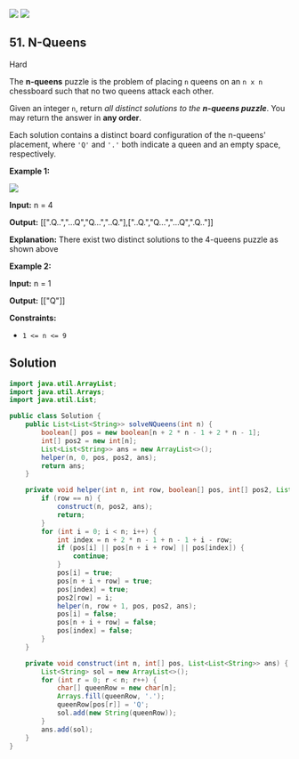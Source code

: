 [![](https://img.shields.io/github/stars/javadev/LeetCode-in-All?label=Stars&style=flat-square)](https://github.com/javadev/LeetCode-in-All)
[![](https://img.shields.io/github/forks/javadev/LeetCode-in-All?label=Fork%20me%20on%20GitHub%20&style=flat-square)](https://github.com/javadev/LeetCode-in-All/fork)

## 51\. N-Queens

Hard

The **n-queens** puzzle is the problem of placing `n` queens on an `n x n` chessboard such that no two queens attack each other.

Given an integer `n`, return _all distinct solutions to the **n-queens puzzle**_. You may return the answer in **any order**.

Each solution contains a distinct board configuration of the n-queens' placement, where `'Q'` and `'.'` both indicate a queen and an empty space, respectively.

**Example 1:**

![](https://assets.leetcode.com/uploads/2020/11/13/queens.jpg)

**Input:** n = 4

**Output:** [[".Q..","...Q","Q...","..Q."],["..Q.","Q...","...Q",".Q.."]]

**Explanation:** There exist two distinct solutions to the 4-queens puzzle as shown above 

**Example 2:**

**Input:** n = 1

**Output:** [["Q"]] 

**Constraints:**

*   `1 <= n <= 9`

## Solution

```java
import java.util.ArrayList;
import java.util.Arrays;
import java.util.List;

public class Solution {
    public List<List<String>> solveNQueens(int n) {
        boolean[] pos = new boolean[n + 2 * n - 1 + 2 * n - 1];
        int[] pos2 = new int[n];
        List<List<String>> ans = new ArrayList<>();
        helper(n, 0, pos, pos2, ans);
        return ans;
    }

    private void helper(int n, int row, boolean[] pos, int[] pos2, List<List<String>> ans) {
        if (row == n) {
            construct(n, pos2, ans);
            return;
        }
        for (int i = 0; i < n; i++) {
            int index = n + 2 * n - 1 + n - 1 + i - row;
            if (pos[i] || pos[n + i + row] || pos[index]) {
                continue;
            }
            pos[i] = true;
            pos[n + i + row] = true;
            pos[index] = true;
            pos2[row] = i;
            helper(n, row + 1, pos, pos2, ans);
            pos[i] = false;
            pos[n + i + row] = false;
            pos[index] = false;
        }
    }

    private void construct(int n, int[] pos, List<List<String>> ans) {
        List<String> sol = new ArrayList<>();
        for (int r = 0; r < n; r++) {
            char[] queenRow = new char[n];
            Arrays.fill(queenRow, '.');
            queenRow[pos[r]] = 'Q';
            sol.add(new String(queenRow));
        }
        ans.add(sol);
    }
}
```